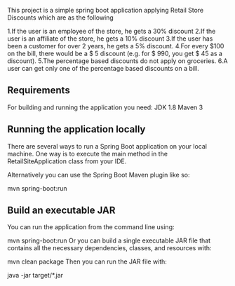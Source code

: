 This project is a simple spring boot application applying Retail Store Discounts which are as the following

1.If the user is an employee of the store, he gets a 30% discount
2.If the user is an affiliate of the store, he gets a 10% discount
3.If the user has been a customer for over 2 years, he gets a 5% discount.
4.For every $100 on the bill, there would be a $ 5 discount (e.g. for $ 990, you get $ 45 as a discount).
5.The percentage based discounts do not apply on groceries.
6.A user can get only one of the percentage based discounts on a bill.

Requirements
-----------------
For building and running the application you need:
JDK 1.8
Maven 3

Running the application locally
-----------------------------------
There are several ways to run a Spring Boot application on your local machine. One way is to execute the main method in the RetailSiteApplication class from your IDE.

Alternatively you can use the Spring Boot Maven plugin like so:

mvn spring-boot:run

Build an executable JAR
----------------------------
You can run the application from the command line using:

mvn spring-boot:run
Or you can build a single executable JAR file that contains all the necessary dependencies, classes, and resources with:

mvn clean package
Then you can run the JAR file with:

java -jar target/*.jar
